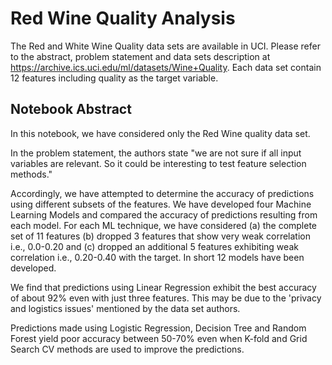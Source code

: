 # Red Wine Quality Analysis
The Red and White Wine Quality data sets are available in UCI. Please refer to the abstract, problem statement and data sets description at https://archive.ics.uci.edu/ml/datasets/Wine+Quality. Each data set contain 12 features including quality as the target variable.

## Notebook Abstract
In this notebook, we have considered only the Red Wine quality data set.

In the problem statement, the authors state "we are not sure if all input variables are relevant. So it could be interesting to test feature selection methods."

Accordingly, we have attempted to determine the accuracy of predictions using different subsets of the features. We have developed four Machine Learning Models and compared the accuracy of predictions resulting from each model. For each ML technique, we have considered (a) the complete set of 11 features (b) dropped 3 features that show very weak correlation i.e., 0.0-0.20 and (c) dropped an additional 5 features exhibiting weak correlation i.e., 0.20-0.40 with the target. In short 12 models have been developed.

We find that predictions using Linear Regression exhibit the best accuracy of about 92% even with just three features. This may be due to the 'privacy and logistics issues' mentioned by the data set authors.

Predictions made using Logistic Regression, Decision Tree and Random Forest yield poor accuracy between 50-70% even when K-fold and Grid Search CV methods are used to improve the predictions.
